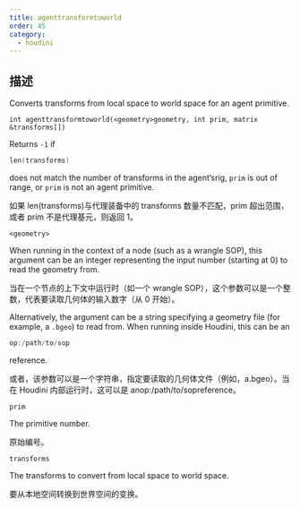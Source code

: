 ```yaml
---
title: agenttransformtoworld
order: 45
category:
  - houdini
---
```

    
## 描述

Converts transforms from local space to world space for an agent primitive.

`int agenttransformtoworld(<geometry>geometry, int prim, matrix &transforms[])`

Returns `-1` if

```c
len(transforms)
```

does not match the number of transforms in
the agent‘srig, `prim` is out of range, or `prim` is not an agent
primitive.

如果 len(transforms)与代理装备中的 transforms 数量不匹配，prim 超出范围，或者 prim 不是代理基元，则返回 1。

`<geometry>`

When running in the context of a node (such as a wrangle SOP), this argument
can be an integer representing the input number (starting at 0) to read the
geometry from.

当在一个节点的上下文中运行时（如一个 wrangle SOP），这个参数可以是一个整数，代表要读取几何体的输入数字（从 0 开始）。

Alternatively, the argument can be a string specifying a geometry file (for
example, a `.bgeo`) to read from. When running inside Houdini, this can be an

```c
op:/path/to/sop
```

reference.

或者，该参数可以是一个字符串，指定要读取的几何体文件（例如，a.bgeo）。当在 Houdini 内部运行时，这可以是 anop:/path/to/sopreference。

`prim`

The primitive number.

原始编号。

`transforms`

The transforms to convert from local space to world space.

要从本地空间转换到世界空间的变换。
